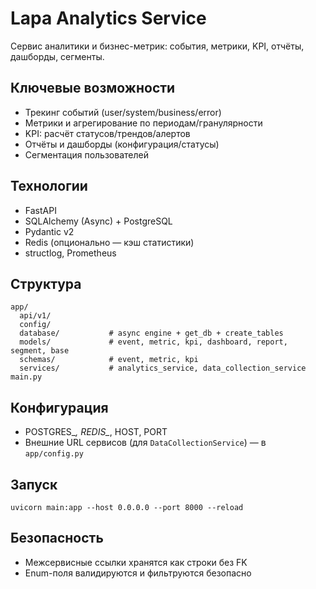 # Lapa Analytics Service

Сервис аналитики и бизнес-метрик: события, метрики, KPI, отчёты, дашборды, сегменты.

## Ключевые возможности
- Трекинг событий (user/system/business/error)
- Метрики и агрегирование по периодам/гранулярности
- KPI: расчёт статусов/трендов/алертов
- Отчёты и дашборды (конфигурация/статусы)
- Сегментация пользователей

## Технологии
- FastAPI
- SQLAlchemy (Async) + PostgreSQL
- Pydantic v2
- Redis (опционально — кэш статистики)
- structlog, Prometheus

## Структура
```
app/
  api/v1/
  config/
  database/           # async engine + get_db + create_tables
  models/             # event, metric, kpi, dashboard, report, segment, base
  schemas/            # event, metric, kpi
  services/           # analytics_service, data_collection_service
main.py
```

## Конфигурация
- POSTGRES_*, REDIS_*, HOST, PORT
- Внешние URL сервисов (для `DataCollectionService`) — в `app/config.py`

## Запуск
```
uvicorn main:app --host 0.0.0.0 --port 8000 --reload
```

## Безопасность
- Межсервисные ссылки хранятся как строки без FK
- Enum-поля валидируются и фильтруются безопасно
